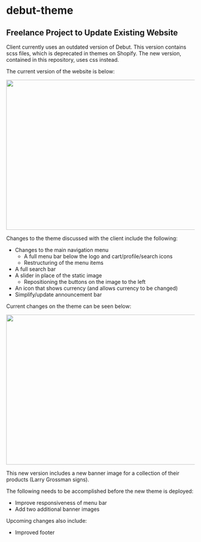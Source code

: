 # debut-theme

## Freelance Project to Update Existing Website

Client currently uses an outdated version of Debut. This version contains scss files, which is deprecated in themes on Shopify. The new version, contained in this repository, uses css instead.

The current version of the website is below:

<img src="https://github.com/bcmclean/debut-theme/blob/master/current-webpage.png" width="800" height="400">

Changes to the theme discussed with the client include the following:
  - Changes to the main navigation menu
    - A full menu bar below the logo and cart/profile/search icons
    - Restructuring of the menu items
  - A full search bar
  - A slider in place of the static image
    - Repositioning the buttons on the image to the left
  - An icon that shows currency (and allows currency to be changed)
  - Simplify/update announcement bar 

Current changes on the theme can be seen below:

<img src="https://github.com/bcmclean/debut-theme/blob/master/changes-version-1.0.png" width="800" height="400">

This new version includes a new banner image for a collection of their products (Larry Grossman signs).

The following needs to be accomplished before the new theme is deployed:
  - Improve responsiveness of menu bar
  - Add two additional banner images

Upcoming changes also include:
  - Improved footer
